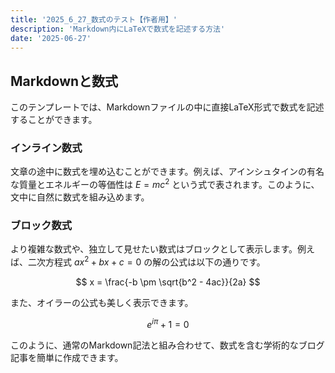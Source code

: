 ```yaml
---
title: '2025_6_27_数式のテスト【作者用】'
description: 'Markdown内にLaTeXで数式を記述する方法'
date: '2025-06-27'
---
```


## Markdownと数式

このテンプレートでは、Markdownファイルの中に直接LaTeX形式で数式を記述することができます。

### インライン数式

文章の途中に数式を埋め込むことができます。例えば、アインシュタインの有名な質量とエネルギーの等価性は $E = mc^2$ という式で表されます。このように、文中に自然に数式を組み込めます。

### ブロック数式

より複雑な数式や、独立して見せたい数式はブロックとして表示します。例えば、二次方程式 $ax^2 + bx + c = 0$ の解の公式は以下の通りです。

$$
x = \frac{-b \pm \sqrt{b^2 - 4ac}}{2a}
$$

また、オイラーの公式も美しく表示できます。

$$
e^{i\pi} + 1 = 0
$$

このように、通常のMarkdown記法と組み合わせて、数式を含む学術的なブログ記事を簡単に作成できます。

